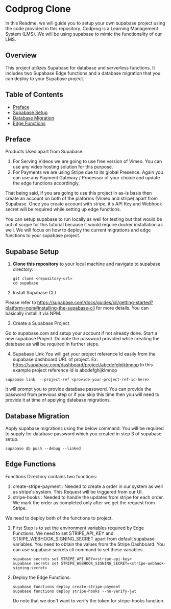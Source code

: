 # Codprog Clone

In this Readme, we will guide you to setup your own supabase project using the
code provided in this repository. Codprog is a Learning Management System (LMS).
We will be using supabase to mimic the functionality of our LMS.

## Overview

This project utilizes Supabase for database and serverless functions. It
includes two Supabase Edge functions and a database migration that you can
deploy to your Supabase project.

## Table of Contents

- [Preface](#Preface)
- [Supabase Setup](#supabase-setup)
- [Database Migration](#database-migration)
- [Edge Functions](#edge-functions)

## Preface

Products Used apart from Supabase:

1. For Serving Videos we are going to use free version of Vimeo. You can use any
   video hosting solution for this purpose.
2. For Payments we are using Stripe due to its global Presence. Again you can
   use any Payment Gateway / Processor of your choice and update the edge
   functions accordingly.

That being said, if you are going to use this project in as-is basis then create
an account on both of the plaforms (Vimeo and stripe) apart from Supabase. Once
you create account with stripe, it's API Key and Webhook secret will be required
while setting up edge functions.

You can setup supabase to run locally as well for testing but that would be out
of scope for this tutorial because it would require docker installation as well.
We will focus on how to deploy the current migrations and edge functions to your
supabase project.

## Supabase Setup

1. **Clone this repository** to your local machine and navigate to supabase
   directory:

   ```shell
   git clone <repository-url>
   cd supabase
   ```

2. Install Supabase CLI

Please refer to
https://supabase.com/docs/guides/cli/getting-started?platform=npm#installing-the-supabase-cli
for more details. You can basically install it via NPM.

3. Create a Supabase Project

Go to supabase.com and setup your account if not already done. Start a new
supabase Project. Do note the password provided while creating the database as
will be required in further steps.

4. Supabase Link You will get your project reference Id easily from the supabase
   dashboard URL of project. Ex:
   https://supabase.com/dashboard/project/abcdefghijklmnop In this example
   project reference Id is abcdefghijklmnop

```shell
supabase link  --project-ref <provide-your-project-ref-id-here>
```

It will prompt you to provide database password. You can provide the password
from previous step or if you skip this time then you will need to provide it at
time of applying database migrations.

## Database Migration

Apply supabase migrations using the below command. You will be required to
supply for database password which you created in step 3 of supabase setup.

```shell
supabase db push --debug --linked
```

## Edge Functions

Functions Directory contains two functions:

1. create-stripe-payment : Needed to create a order in our system as well as
   stripe's system. This Request will be triggered from our UI.
2. stripe-hooks : Needed to handle the updates from stripe for each order. We
   mark the order as completed only after we get the request from Stripe.

We need to deploy both of the functions to project.

1. First Step is to set the environment variables required by Edge Functions. We
   need to set STRIPE_API_KEY and STRIPE_WEBHOOK_SIGNING_SECRET apart from
   default supabase variables. You need to obtain the values from the Stripe
   Dashboard. You can use supabase secrets cli command to set these variables.

   ```shell
   supabase secrets set STRIPE_API_KEY=<stripe-api-key>
   supabase secrets set STRIPE_WEBHOOK_SIGNING_SECRET=<stripe-webhook-signing-secret>
   ```

2. Deploy the Edge Functions:
   ```shell
   supabase functions deploy create-stripe-payment
   supabase functions deploy stripe-hooks --no-verify-jwt
   ```
   Do note that we don't want to verify the token for stripe-hooks function.
